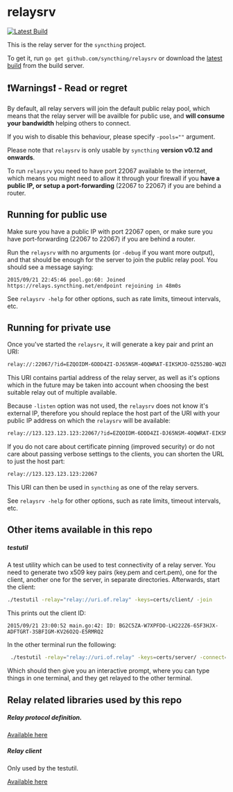 relaysrv
========

[![Latest Build](http://img.shields.io/jenkins/s/http/build.syncthing.net/relaysrv.svg?style=flat-square)](http://build.syncthing.net/job/relaysrv/lastBuild/)

This is the relay server for the `syncthing` project.

To get it, run `go get github.com/syncthing/relaysrv` or download the
[latest build](http://build.syncthing.net/job/relaysrv/lastSuccessfulBuild/artifact/)
from the build server.

:exclamation:Warnings:exclamation: - Read or regret
-----

By default, all relay servers will join the default public relay pool, which means that the relay server will be availble for public use, and **will consume your bandwidth** helping others to connect.

If you wish to disable this behaviour, please specify `-pools=""` argument.

Please note that `relaysrv` is only usable by `syncthing` **version v0.12 and onwards**.

To run `relaysrv` you need to have port 22067 available to the internet, which means you might need to allow it through your firewall if you **have a public IP, or setup a port-forwarding** (22067 to 22067) if you are behind a router.

Running for public use
----
Make sure you have a public IP with port 22067 open, or make sure you have port-forwarding (22067 to 22067) if you are behind a router.

Run the `relaysrv` with no arguments (or `-debug` if you want more output), and that should be enough for the server to join the public relay pool.
You should see a message saying:
```
2015/09/21 22:45:46 pool.go:60: Joined https://relays.syncthing.net/endpoint rejoining in 48m0s
```

See `relaysrv -help` for other options, such as rate limits, timeout intervals, etc.

Running for private use
-----

Once you've started the `relaysrv`, it will generate a key pair and print an URI:
```bash
relay://:22067/?id=EZQOIDM-6DDD4ZI-DJ65NSM-4OQWRAT-EIKSMJO-OZ552BO-WQZEGYY-STS5RQM&pingInterval=1m0s&networkTimeout=2m0s&sessionLimitBps=0&globalLimitBps=0&statusAddr=:22070
```

This URI contains partial address of the relay server, as well as it's options which in the future may be taken into account when choosing the best suitable relay out of multiple available.

Because `-listen` option was not used, the `relaysrv` does not know it's external IP, therefore you should replace the host part of the URI with your public IP address on which the `relaysrv` will be available:

```bash
relay://123.123.123.123:22067/?id=EZQOIDM-6DDD4ZI-DJ65NSM-4OQWRAT-EIKSMJO-OZ552BO-WQZEGYY-STS5RQM&pingInterval=1m0s&networkTimeout=2m0s&sessionLimitBps=0&globalLimitBps=0&statusAddr=:22070
```

If you do not care about certificate pinning (improved security) or do not care about passing verbose settings to the clients, you can shorten the URL to just the host part:

```bash
relay://123.123.123.123:22067
```

This URI can then be used in `syncthing` as one of the relay servers.

See `relaysrv -help` for other options, such as rate limits, timeout intervals, etc.

Other items available in this repo
----
##### testutil
A test utility which can be used to test connectivity of a relay server.
You need to generate two x509 key pairs (key.pem and cert.pem), one for the client, another one for the server, in separate directories.
Afterwards, start the client:
```bash
./testutil -relay="relay://uri.of.relay" -keys=certs/client/ -join
```

This prints out the client ID:
```
2015/09/21 23:00:52 main.go:42: ID: BG2C5ZA-W7XPFDO-LH222Z6-65F3HJX-ADFTGRT-3SBFIGM-KV26O2Q-E5RMRQ2
```

In the other terminal run the following:

```bash
 ./testutil -relay="relay://uri.of.relay" -keys=certs/server/ -connect=BG2C5ZA-W7XPFDO-LH222Z6-65F3HJX-ADFTGRT-3SBFIGM-KV26O2Q-E5RMRQ2
```

Which should then give you an interactive prompt, where you can type things in one terminal, and they get relayed to the other terminal.

Relay related libraries used by this repo
----
##### Relay protocol definition.

[Available here](https://github.com/syncthing/syncthing/tree/master/lib/relay/protocol)


##### Relay client

Only used by the testutil.

[Available here](https://github.com/syncthing/syncthing/tree/master/lib/relay/client)


